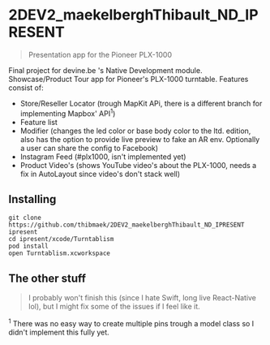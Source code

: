 # 2DEV2_maekelberghThibault_ND_IPRESENT
> Presentation app for the Pioneer PLX-1000

Final project for devine.be 's Native Development module.
Showcase/Product Tour app for Pioneer's PLX-1000 turntable. Features consist of:

* Store/Reseller Locator (trough MapKit APi, there is a different branch for implementing Mapbox' API<sup>1</sup>)
* Feature list
* Modifier (changes the led color or base body color to the ltd. edition, also has the option to provide live preview to fake an AR env. Optionally a user can share the config to Facebook)
* Instagram Feed (#plx1000, isn't implemented yet)
* Product Video's (shows YouTube video's about the PLX-1000, needs a fix in AutoLayout since video's don't stack well)

## Installing
```shell
git clone https://github.com/thibmaek/2DEV2_maekelberghThibault_ND_IPRESENT ipresent
cd ipresent/xcode/Turntablism
pod install
open Turntablism.xcworkspace
```

## The other stuff
> I probably won't finish this (since I hate Swift, long live React-Native lol), but I might fix some of the issues if I feel like it.

<sup>1</sup> There was no easy way to create multiple pins trough a model class so I didn't implement this fully yet.
